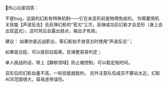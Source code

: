 💬热心玩家回答：

不是bug，这层的幻影有特殊机制——它在未显形前是物理免疫的。
你需要用机关技能【声波反击】去反弹幻影的“音刃”三次，反弹成功后幻影才会显形（身上会出现蓝光），这时背后会露出弱点，输出才有效。

建议：
如果你是近战职业，等幻影抬手放音刃时使用“声波反击”；

如果是远程，可以提前拉距离，反弹更容易判定；

单人挑战的话，带上【静默领域】防止被控制，可以稳定拖时间。

显形后的幻影血量不高，一轮技能就能秒。
另外注意队伍成员不要站太近，幻影AOE范围很大，容易连带误伤。
